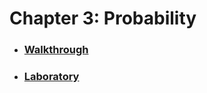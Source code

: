 # Chapter 3: Probability

* ### [Walkthrough](https://github.com/RiccardoMPesce/OpenIntro-Statistics-Excercises/tree/main/chapter3/chapter3_walkthrough.ipynb)
* ### [Laboratory](https://github.com/RiccardoMPesce/OpenIntro-Statistics-Excercises/tree/main/chapter3/chapter3_lab.ipynb)